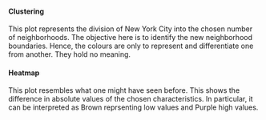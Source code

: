 
#### Clustering
This plot represents the division of New York City into the chosen number of neighborhoods. The objective here is to identify the new neighborhood boundaries. Hence, the colours are only to represent and differentiate one from another. They hold no meaning. 

#### Heatmap
This plot resembles what one might have seen before. This shows the difference in absolute values of the chosen characteristics. In particular, it can be interpreted as Brown reprsenting low values and Purple high values. 

